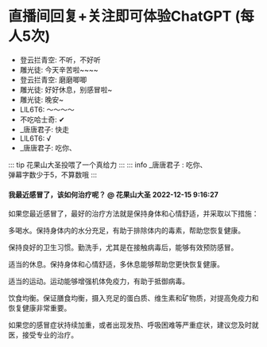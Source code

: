 # 直播间回复+关注即可体验ChatGPT (每人5次)
<ul class="gpt-fix-window"><li>登云拦青空: <span style="color:var(--vp-c-brand);"> 不听，不好听</span></li><li>雕光徒: <span style="color:var(--vp-c-brand);"> 今天辛苦啦~~~~</span></li><li>登云拦青空: <span style="color:var(--vp-c-brand);"> 磨磨唧唧</span></li><li>雕光徒: <span style="color:var(--vp-c-brand);"> 好好休息，别感冒啦~</span></li><li>雕光徒: <span style="color:var(--vp-c-brand);"> 晚安~</span></li><li>LlL6T6: <span style="color:var(--vp-c-brand);"> ～～～～</span></li><li>不吃哈士奇: <span style="color:var(--vp-c-brand);"> ✔</span></li><li>_唐唐君子: <span style="color:var(--vp-c-brand);"> 快走</span></li><li>LlL6T6: <span style="color:var(--vp-c-brand);"> √</span></li><li>_唐唐君子: <span style="color:var(--vp-c-brand);"> 吃你、</span></li></ul>

::: tip 花果山大圣投喂了一个真给力
:::
::: info _唐唐君子   :<span style="color:var(--vp-c-brand);"> 吃你、 </span>     
 弹幕字数少于5，不算数哦
:::
#### 我最近感冒了，该如何治疗呢？ @ 花果山大圣  2022-12-15 9:16:27
如果您最近感冒了，最好的治疗方法就是保持身体和心情舒适，并采取以下措施：

多喝水。保持身体内的水分充足，有助于排除体内的毒素，帮助您恢复健康。

保持良好的卫生习惯。勤洗手，尤其是在接触病毒后，能够有效预防感冒。

适当的休息。保持身体和心情舒适，多休息能够帮助您更快恢复健康。

适当的运动。运动能够增强机体免疫力，有助于抵御病毒。

饮食均衡。保证膳食均衡，摄入充足的蛋白质、维生素和矿物质，对提高免疫力和恢复健康非常重要。

 如果您的感冒症状持续加重，或者出现发热、呼吸困难等严重症状，建议您及时就医，接受专业的治疗。